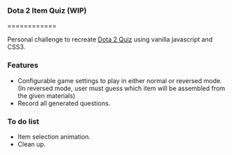 ### Dota 2 Item Quiz (WIP)
============

Personal challenge to recreate [Dota 2 Quiz](http://www.dota2.com/quiz) using vanilla javascript and CSS3.

### Features
- Configurable game settings to play in either normal or reversed mode.
(In reversed mode, user must guess which item will be assembled from the given materials)
- Record all generated questions.

### To do list
- Item selection animation.
- Clean up.
